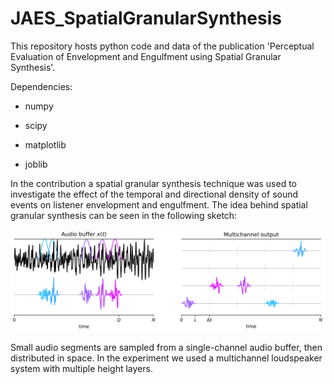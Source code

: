 # JAES_SpatialGranularSynthesis
This repository hosts python code and data of the publication 'Perceptual Evaluation of Envelopment and Engulfment using Spatial Granular Synthesis'.

Dependencies:

* numpy

* scipy

* matplotlib

* joblib

In the contribution a spatial granular synthesis technique was used to investigate the effect of the temporal and directional density of sound events on listener envelopment and engulfment. The idea behind spatial granular synthesis can be seen in the following sketch:

<img src="/Figures/SGS/SGS_sketch.PNG" alt="drawing" width="750"/>

Small audio segments are sampled from a single-channel audio buffer, then distributed in space. In the experiment we used a multichannel loudspeaker system with multiple height layers.
